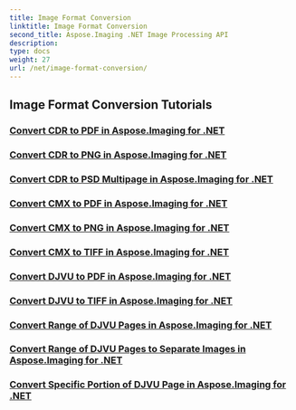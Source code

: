 ```yaml
---
title: Image Format Conversion
linktitle: Image Format Conversion
second_title: Aspose.Imaging .NET Image Processing API
description: 
type: docs
weight: 27
url: /net/image-format-conversion/
---
```


## Image Format Conversion Tutorials
### [Convert CDR to PDF in Aspose.Imaging for .NET](./convert-cdr-to-pdf/)
### [Convert CDR to PNG in Aspose.Imaging for .NET](./convert-cdr-to-png/)
### [Convert CDR to PSD Multipage in Aspose.Imaging for .NET](./convert-cdr-to-psd-multipage/)
### [Convert CMX to PDF in Aspose.Imaging for .NET](./convert-cmx-to-pdf/)
### [Convert CMX to PNG in Aspose.Imaging for .NET](./convert-cmx-to-png/)
### [Convert CMX to TIFF in Aspose.Imaging for .NET](./convert-cmx-to-tiff/)
### [Convert DJVU to PDF in Aspose.Imaging for .NET](./convert-djvu-to-pdf/)
### [Convert DJVU to TIFF in Aspose.Imaging for .NET](./convert-djvu-to-tiff/)
### [Convert Range of DJVU Pages in Aspose.Imaging for .NET](./convert-range-of-djvu-pages/)
### [Convert Range of DJVU Pages to Separate Images in Aspose.Imaging for .NET](./convert-range-of-djvu-pages-to-separate-images/)
### [Convert Specific Portion of DJVU Page in Aspose.Imaging for .NET](./convert-specific-portion-of-djvu-page/)